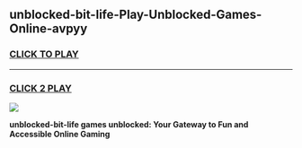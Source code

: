 
## unblocked-bit-life-Play-Unblocked-Games-Online-avpyy
<h3>
<a href="https://premium76.site?title=unblocked-bit-life&ref=25A">CLICK TO PLAY</a></h3>
<hr>

<h3>
<a href="https://premium76.site?title=unblocked-bit-life&ref=25A">CLICK 2 PLAY</a>
  
</h3>

<a href="https://premium76.site?title=unblocked-bit-life&ref=25A"><img src="https://clearcache.store/games.png"></a>


**unblocked-bit-life games unblocked: Your Gateway to Fun and Accessible Online Gaming**
